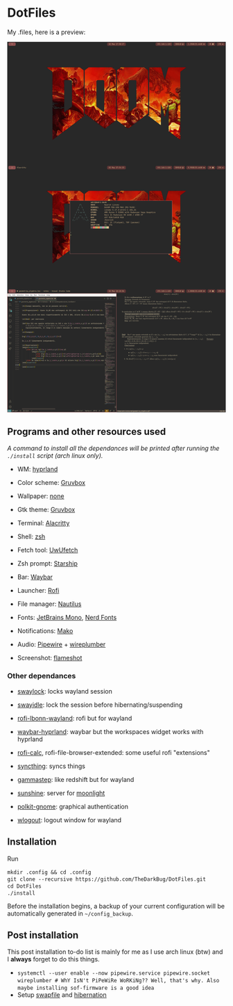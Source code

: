 # DotFiles

My .files, here is a preview:

![](https://raw.githubusercontent.com/TheDarkBug/DotFiles/main/dotfiles.png)

## Programs and other resources used

*A command to install all the dependances will be printed after running the `./install` script (arch linux only).*

- WM: [hyprland](https://hyprland.org/)

- Color scheme: [Gruvbox](https://github.com/morhetz/gruvbox)

- Wallpaper: [none](#)

- Gtk theme: [Gruvbox](https://github.com/TheGreatMcPain/gruvbox-material-gtk)

- Terminal: [Alacritty](https://alacritty.org/)

- Shell: [zsh](https://wiki.archlinux.org/index.php/zsh)

- Fetch tool: [UwUfetch](https://github.com/TheDarkBug/uwufetch)

- Zsh prompt: [Starship](https://starship.rs/)

- Bar: [Waybar](https://github.com/Alexays/Waybar)

- Launcher: [Rofi](https://github.com/davatorium/rofi)

- File manager: [Nautilus](https://gitlab.gnome.org/GNOME/nautilus)

- Fonts: [JetBrains Mono](https://www.jetbrains.com/lp/mono/), [Nerd Fonts](https://www.nerdfonts.com/)

- Notifications: [Mako](https://github.com/emersion/mako)

- Audio: [Pipewire](https://pipewire.org/) + [wireplumber](https://pipewire.pages.freedesktop.org/wireplumber/)

- Screenshot: [flameshot](https://flameshot.org/)

### Other dependances
- [swaylock](https://github.com/swaywm/swaylock): locks wayland session

- [swayidle](https://github.com/swaywm/swayidle): lock the session before hibernating/suspending

- [rofi-lbonn-wayland](https://github.com/lbonn/rofi): rofi but for wayland

- [waybar-hyprland](https://aur.archlinux.org/packages/waybar-hyprland): waybar but the workspaces widget works with hyprland

- [rofi-calc](https://github.com/svenstaro/rofi-calc), rofi-file-browser-extended: some useful rofi "extensions"

- [syncthing](https://syncthing.net/): syncs things

- [gammastep](https://gitlab.com/chinstrap/gammastep): like redshift but for wayland

- [sunshine](https://github.com/LizardByte/Sunshine): server for [moonlight](https://moonlight-stream.org/)

- [polkit-gnome](https://wiki.gnome.org/Projects/PolicyKit): graphical authentication

- [wlogout](https://github.com/ArtsyMacaw/wlogout): logout window for wayland

## Installation

Run
```shell
mkdir .config && cd .config
git clone --recursive https://github.com/TheDarkBug/DotFiles.git
cd DotFiles
./install
```
Before the installation begins, a backup of your current configuration will be automatically generated in `~/config_backup`.

## Post installation

This post installation to-do list is mainly for me as I use arch linux (btw) and I **always** forget to do this things.

- `systemctl --user enable --now pipewire.service pipewire.socket wireplumber # WhY IsN't PiPeWiRe WoRKiNg?? Well, that's why. Also maybe installing sof-firmware is a good idea`
- Setup [swapfile](https://wiki.archlinux.org/title/Swap#Swap_file) and [hibernation](https://wiki.archlinux.org/title/Power_management/Suspend_and_hibernate#Hibernation_into_swap_file)
